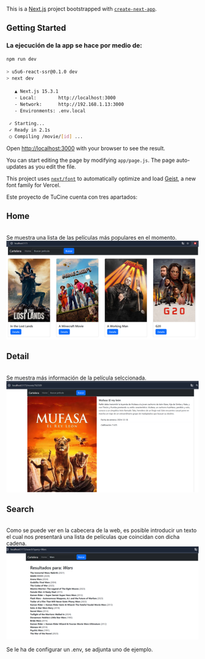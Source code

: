This is a [Next.js](https://nextjs.org) project bootstrapped with [`create-next-app`](https://github.com/vercel/next.js/tree/canary/packages/create-next-app).

## Getting Started

<h3>La ejecución de la app se hace por medio de:</h3>

```bash
npm run dev

> u5u6-react-ssr@0.1.0 dev
> next dev

   ▲ Next.js 15.3.1
   - Local:        http://localhost:3000
   - Network:      http://192.168.1.13:3000
   - Environments: .env.local

 ✓ Starting...
 ✓ Ready in 2.1s
 ○ Compiling /movie/[id] ...
```

Open [http://localhost:3000](http://localhost:3000) with your browser to see the result.

You can start editing the page by modifying `app/page.js`. The page auto-updates as you edit the file.

This project uses [`next/font`](https://nextjs.org/docs/app/building-your-application/optimizing/fonts) to automatically optimize and load [Geist](https://vercel.com/font), a new font family for Vercel.

Este proyecto de TuCine cuenta con tres apartados:


<h2>Home</h2>
</br> Se muestra una lista de las películas más populares en el momento.

<img src="./pictures/home.png" alt="Logo" width="800"/>
</br>
<h2>Detail</h2>
</br> Se muestra más información de la película selccionada.

<img src="./pictures/Detail.png" alt="Logo" width="800"/>
</br>
<h2>Search</h2>
</br> Como se puede ver en la cabecera de la web, es posible introducir un texto el cual nos presentará 
una lista de películas que coincidan con dicha cadena.
<img src="./pictures/search.png" alt="Logo" width="800"/>
</br>


Se le ha de configurar un .env, se adjunta uno de ejemplo.
